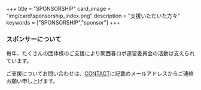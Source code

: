 +++
title = "SPONSORSHIP"
card_image =  "img/card\sponsorship\_index.png"
description = "支援いただいた方々"
keywords = ["SPONSORSHIP","sponsor"]
+++

### スポンサーについて

毎年、たくさんの団体様のご支援により関西春ロボ運営委員会の活動は支えられています。

ご支援についてお問い合わせは、[CONTACT](/contact/)に記載のメールアドレスからご連絡お願い申し上げます。
